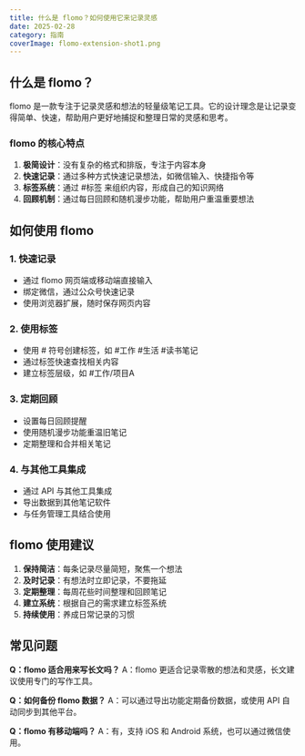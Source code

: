 ```yaml
---
title: 什么是 flomo？如何使用它来记录灵感
date: 2025-02-28
category: 指南
coverImage: flomo-extension-shot1.png
---
```


## 什么是 flomo？

flomo 是一款专注于记录灵感和想法的轻量级笔记工具。它的设计理念是让记录变得简单、快速，帮助用户更好地捕捉和整理日常的灵感和思考。

### flomo 的核心特点

1. **极简设计**：没有复杂的格式和排版，专注于内容本身
2. **快速记录**：通过多种方式快速记录想法，如微信输入、快捷指令等
3. **标签系统**：通过 #标签 来组织内容，形成自己的知识网络
4. **回顾机制**：通过每日回顾和随机漫步功能，帮助用户重温重要想法

## 如何使用 flomo

### 1. 快速记录
- 通过 flomo 网页端或移动端直接输入
- 绑定微信，通过公众号快速记录
- 使用浏览器扩展，随时保存网页内容

### 2. 使用标签
- 使用 # 符号创建标签，如 #工作 #生活 #读书笔记
- 通过标签快速查找相关内容
- 建立标签层级，如 #工作/项目A

### 3. 定期回顾
- 设置每日回顾提醒
- 使用随机漫步功能重温旧笔记
- 定期整理和合并相关笔记

### 4. 与其他工具集成
- 通过 API 与其他工具集成
- 导出数据到其他笔记软件
- 与任务管理工具结合使用

## flomo 使用建议

1. **保持简洁**：每条记录尽量简短，聚焦一个想法
2. **及时记录**：有想法时立即记录，不要拖延
3. **定期整理**：每周花些时间整理和回顾笔记
4. **建立系统**：根据自己的需求建立标签系统
5. **持续使用**：养成日常记录的习惯

## 常见问题

**Q：flomo 适合用来写长文吗？**
A：flomo 更适合记录零散的想法和灵感，长文建议使用专门的写作工具。

**Q：如何备份 flomo 数据？**
A：可以通过导出功能定期备份数据，或使用 API 自动同步到其他平台。

**Q：flomo 有移动端吗？**
A：有，支持 iOS 和 Android 系统，也可以通过微信使用。
